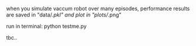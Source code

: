 when you simulate vaccum robot over many episodes,
performance results are saved in "data/*.pkl" and
plot in "plots/*.png"

run in terminal:
python testme.py

tbc..